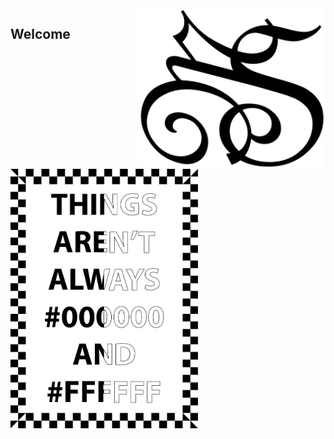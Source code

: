 <div transform="translateY(10%)">
  <img src="MSlogo.svg" min-width="300px" max-width="300px" width="300px" align="right" alt="MS Logo"> 
</div>

<h2>Welcome</h2>

<img src="black-and-white.svg" min-width="300px" max-width="300px" width="300px" align="bottom" alt="Black'n'white">
